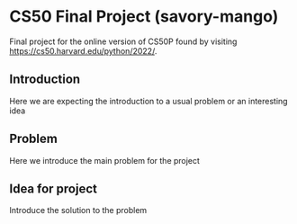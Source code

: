 
# CS50 Final Project (savory-mango)

Final project for the online version of CS50P found by visiting <https://cs50.harvard.edu/python/2022/>.

## Introduction

Here we are expecting the introduction to a usual problem or an interesting idea

## Problem

Here we introduce the main problem for the project

## Idea for project

Introduce the solution to the problem
